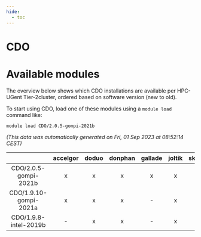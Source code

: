 ```yaml
---
hide:
  - toc
---
```


CDO
===

# Available modules


The overview below shows which CDO installations are available per HPC-UGent Tier-2cluster, ordered based on software version (new to old).

To start using CDO, load one of these modules using a `module load` command like:

```shell
module load CDO/2.0.5-gompi-2021b
```

*(This data was automatically generated on Fri, 01 Sep 2023 at 08:52:14 CEST)*  

| |accelgor|doduo|donphan|gallade|joltik|skitty|swalot|victini|
| :---: | :---: | :---: | :---: | :---: | :---: | :---: | :---: | :---: |
|CDO/2.0.5-gompi-2021b|x|x|x|x|x|x|x|x|
|CDO/1.9.10-gompi-2021a|x|x|x|-|x|x|x|x|
|CDO/1.9.8-intel-2019b|-|x|x|-|x|x|-|x|
